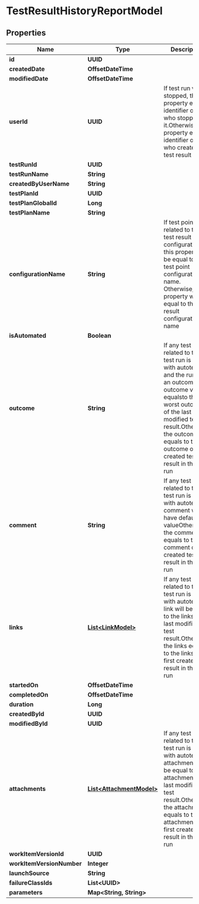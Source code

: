 

# TestResultHistoryReportModel


## Properties

| Name | Type | Description | Notes |
|------------ | ------------- | ------------- | -------------|
|**id** | **UUID** |  |  |
|**createdDate** | **OffsetDateTime** |  |  |
|**modifiedDate** | **OffsetDateTime** |  |  |
|**userId** | **UUID** | If test run was stopped, this property equals identifier of user who stopped it.Otherwise, the property equals identifier of user who created the test result |  |
|**testRunId** | **UUID** |  |  [optional] |
|**testRunName** | **String** |  |  [optional] |
|**createdByUserName** | **String** |  |  [optional] |
|**testPlanId** | **UUID** |  |  [optional] |
|**testPlanGlobalId** | **Long** |  |  [optional] |
|**testPlanName** | **String** |  |  [optional] |
|**configurationName** | **String** | If test point related to the test result has configuration, this property will be equal to the test point configuration name. Otherwise, this property will be equal to the test result configuration name |  [optional] |
|**isAutomated** | **Boolean** |  |  |
|**outcome** | **String** | If any test result related to the test run is linked with autotest and the run has an outcome, the outcome value equalsto the worst outcome of the last modified test result.Otherwise, the outcome equals to the outcome of first created test result in the test run |  [optional] |
|**comment** | **String** | If any test result related to the test run is linked with autotest, comment will have default valueOtherwise, the comment equals to the comment of first created test result in the test run |  [optional] |
|**links** | [**List&lt;LinkModel&gt;**](LinkModel.md) | If any test result related to the test run is linked with autotest, link will be equal to the links of last modified test result.Otherwise, the links equals to the links of first created test result in the test run |  [optional] |
|**startedOn** | **OffsetDateTime** |  |  [optional] |
|**completedOn** | **OffsetDateTime** |  |  [optional] |
|**duration** | **Long** |  |  [optional] |
|**createdById** | **UUID** |  |  |
|**modifiedById** | **UUID** |  |  [optional] |
|**attachments** | [**List&lt;AttachmentModel&gt;**](AttachmentModel.md) | If any test result related to the test run is linked with autotest, attachments will be equal to the attachments of last modified test result.Otherwise, the attachments equals to the attachments of first created test result in the test run |  [optional] |
|**workItemVersionId** | **UUID** |  |  [optional] |
|**workItemVersionNumber** | **Integer** |  |  [optional] |
|**launchSource** | **String** |  |  [optional] |
|**failureClassIds** | **List&lt;UUID&gt;** |  |  |
|**parameters** | **Map&lt;String, String&gt;** |  |  [optional] |



